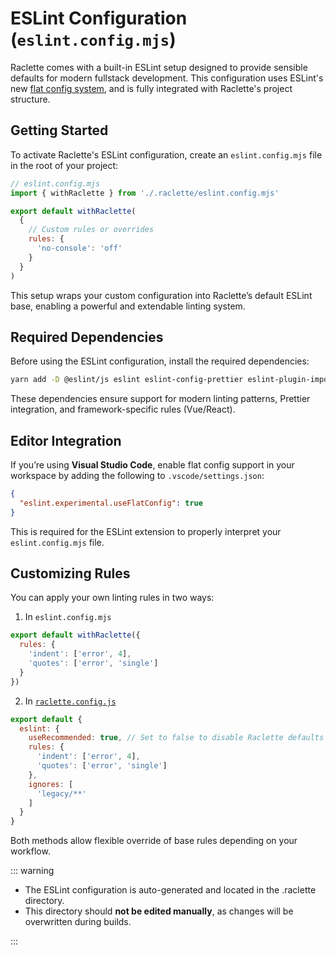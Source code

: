 # ESLint Configuration (`eslint.config.mjs`)

Raclette comes with a built-in ESLint setup designed to provide sensible defaults for modern fullstack development. This configuration uses ESLint's new [flat config system](https://eslint.org/docs/latest/use/configure/configuration-files-new), and is fully integrated with Raclette's project structure.

## Getting Started

To activate Raclette's ESLint configuration, create an `eslint.config.mjs` file in the root of your project:

```js
// eslint.config.mjs
import { withRaclette } from './.raclette/eslint.config.mjs'

export default withRaclette(
  {
    // Custom rules or overrides
    rules: {
      'no-console': 'off'
    }
  }
)
```

This setup wraps your custom configuration into Raclette’s default ESLint base, enabling a powerful and extendable linting system.

## Required Dependencies

Before using the ESLint configuration, install the required dependencies:

```bash
yarn add -D @eslint/js eslint eslint-config-prettier eslint-plugin-import eslint-plugin-prefer-arrow-functions eslint-plugin-prettier eslint-plugin-vue globals prettier typescript-eslint vue-eslint-parser
```

These dependencies ensure support for modern linting patterns, Prettier integration, and framework-specific rules (Vue/React).

## Editor Integration

If you’re using **Visual Studio Code**, enable flat config support in your workspace by adding the following to `.vscode/settings.json`:

```json
{
  "eslint.experimental.useFlatConfig": true
}
```

This is required for the ESLint extension to properly interpret your `eslint.config.mjs` file.

## Customizing Rules

You can apply your own linting rules in two ways:

1. In `eslint.config.mjs`

```js
export default withRaclette({
  rules: {
    'indent': ['error', 4],
    'quotes': ['error', 'single']
  }
})
```

2. In [`raclette.config.js`](/guide/directory-structure/raclette-config.md)

```js
export default {
  eslint: {
    useRecommended: true, // Set to false to disable Raclette defaults
    rules: {
      'indent': ['error', 4],
      'quotes': ['error', 'single']
    },
    ignores: [
      'legacy/**'
    ]
  }
}
```

Both methods allow flexible override of base rules depending on your workflow.

::: warning

- The ESLint configuration is auto-generated and located in the .raclette directory.
-	This directory should **not be edited manually**, as changes will be overwritten during builds.

:::